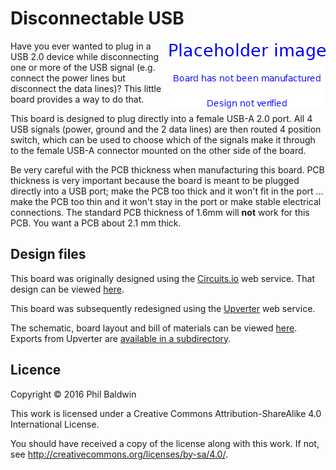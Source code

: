 # Disconnectable USB

<img align="right" src="../_common/PlaceholderImage.png">

Have you ever wanted to plug in a USB 2.0 device while disconnecting one or more of the USB signal (e.g. connect the power lines but disconnect the data lines)? This little board provides a way to do that.

This board is designed to plug directly into a female USB-A 2.0 port. All 4 USB signals (power, ground and the 2 data lines) are then routed 4 position switch, which can be used to choose which of the signals make it through to the female USB-A connector mounted on the other side of the board.

Be very careful with the PCB thickness when manufacturing this board. PCB thickness is very important because the board is meant to be plugged directly into a USB port; make the PCB too thick and it won't fit in the port ... make the PCB too thin and it won't stay in the port or make stable electrical connections. The standard PCB thickness of 1.6mm will **not** work for this PCB. You want a PCB about 2.1 mm thick.



## Design files

This board was originally designed using the [Circuits.io](https://circuits.io) web service. That design can be viewed [here]( https://circuits.io/circuits/550192-usb-inline-headers).

This board was subsequently redesigned using the [Upverter](https://upverter.com) web service.

The schematic, board layout and bill of materials can be viewed [here](https://upverter.com/Trebuchetindustries/7628e176f5c359c1/Disconnectable-USB/). Exports from Upverter are [available in a subdirectory](./Upverter%20exports).



## Licence

Copyright © 2016 Phil Baldwin

This work is licensed under a Creative Commons Attribution-ShareAlike 4.0 International License.

You should have received a copy of the license along with this work. If not, see <http://creativecommons.org/licenses/by-sa/4.0/>.
